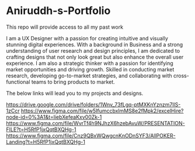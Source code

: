 # Aniruddh-s-Portfolio
This repo will provide access to all my past work

 I am a UX Designer with a passion for creating intuitive and visually stunning digital experiences. With a background in Business and a strong understanding of user research and design principles, I am dedicated to crafting designs that not only look great but also enhance the overall user experience. I am also a strategic thinker with a passion for identifying market opportunities and driving growth. Skilled in conducting market research, developing go-to-market strategies, and collaborating with cross-functional teams to bring products to market.
 
 The below links will lead you to my projects and designs.

 https://drive.google.com/drive/folders/1Wnv_73fLgq-ptMXKnYznzm7llS-1zCcr
https://www.figma.com/file/w5IfumccbxlmMS8e2fMpk2/excelHire?node-id=0%3A1&t=liebXefeaKxv00Zk-1
https://www.figma.com/file/WvrTf4h9NJhzX6hzebAvuW/PRESENTATION-FILE?t=H5RfP1jxQqtBXQHg-1
https://www.figma.com/file/Cnz9QBxWQwgcnKnODnSYF3/AllPOKER-Landing?t=H5RfP1jxQqtBXQHg-1

